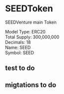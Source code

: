 # SEEDToken
SEEDVenture main Token

Model Type: ERC20  
Total Supply: 300,000,000  
Decimals: 18  
Name: SEED  
Symbol: SEED

## test to do

## migtations to do
